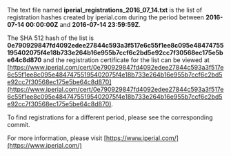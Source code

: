 The text file named **iperial_registrations_2016_07_14.txt** is the list of registration hashes created by iperial.com during the period between **2016-07-14 00:00:00Z** and **2016-07-14 23:59:59Z**.

The SHA 512 hash of the list is **0e790929847fd4092edee27844c593a3f517e6c55f1ee8c095e48474755195402075f4e18b733e264b16e955b7ccf6c2bd5e92cc7f30568ec175e5be64c8d870** and the registration certificate for the list can be viewed at [https://www.iperial.com/cert/0e790929847fd4092edee27844c593a3f517e6c55f1ee8c095e48474755195402075f4e18b733e264b16e955b7ccf6c2bd5e92cc7f30568ec175e5be64c8d870](https://www.iperial.com/cert/0e790929847fd4092edee27844c593a3f517e6c55f1ee8c095e48474755195402075f4e18b733e264b16e955b7ccf6c2bd5e92cc7f30568ec175e5be64c8d870).

To find registrations for a different period, please see the corresponding commit.

For more information, please visit [https://www.iperial.com/](https://www.iperial.com/)
